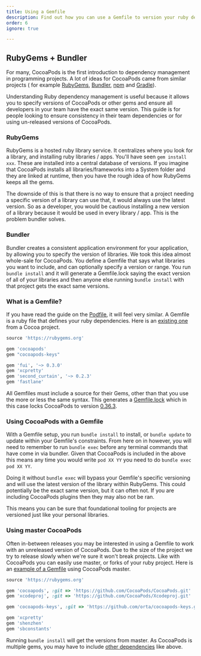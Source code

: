 ```yaml
---
title: Using a Gemfile
description: Find out how you can use a Gemfile to version your ruby dependencies
order: 6
ignore: true

---
```


## RubyGems + Bundler

For many, CocoaPods is the first introduction to dependency management in programming projects. A lot of
ideas for CocoaPods came from similar projects ( for example [RubyGems](https://rubygems.org), [Bundler](http://bundler.io), [npm](https://www.npmjs.com) and [Gradle](http://gradle.org)). 

Understanding Ruby dependency management is useful because it allows you to specify versions of CocoaPods or other gems and ensure
all developers in your team have the exact same version. This guide is for people looking to ensure consistency in their team
dependencies or for using un-released versions of CocoaPods.

### RubyGems

RubyGems is a hosted ruby library service. It centralizes where you look for a library, and installing ruby libraries / apps. 
You'll have seen `gem install xxx`. These are installed into a central database of versions. If you imagine that CocoaPods
installs all libraries/frameworks into a System folder and they are linked at runtime, then you have the rough idea
of how RubyGems keeps all the gems.

The downside of this is that there is no way to ensure that a project needing a specific version of a library can use that, 
it would always use the latest version. So as a developer, you would be cautious installing a new version of a library
because it would be used in every library / app. This is the problem bundler solves.

### Bundler

Bundler creates a consistent application environment for your application, by allowing you to specify the version of libraries.
We took this idea almost whole-sale for CocoaPods. You define a Gemfile that says what libraries you want to include, and can 
optionally specify a version or range. You run `bundle install` and it will generate a Gemfile.lock saying the exact version of
all of your libraries and then anyone else running `bundle install` with that project gets the exact same versions.

### What is a Gemfile?

If you have read the guide on the [Podfile](/using/the-podfile.html), it will feel very similar. A Gemfile is a ruby file that defines your ruby
dependencies. Here is an [existing one](https://github.com/artsy/eigen/blob/2d9bfb8fba58e6ec0f2f3a18da7fbf45aaef6ba8/Gemfile) from a Cocoa project.

``` ruby
source 'https://rubygems.org'

gem 'cocoapods'
gem "cocoapods-keys"

gem 'fui', '~> 0.3.0'
gem 'xcpretty'
gem 'second_curtain', '~> 0.2.3'
gem 'fastlane'
```

All Gemfiles must include a source for their Gems, other than that you use the more or less the same syntax. 
This generates a [Gemfile.lock](https://github.com/artsy/eigen/blob/2d9bfb8fba58e6ec0f2f3a18da7fbf45aaef6ba8/Gemfile.lock) which in this case locks CocoaPods to version
[0.36.3](https://github.com/artsy/eigen/blob/2d9bfb8fba58e6ec0f2f3a18da7fbf45aaef6ba8/Gemfile.lock#L31).

### Using CocoaPods with a Gemfile

With a Gemfile setup, you run `bundle install` to install, or `bundle update` to update within your Gemfile's constraints.
From here on in however, you will need to remember to run `bundle exec` before any terminal commands that have come in via
bundler. Given that CocoaPods is included in the above this means any time you would write `pod XX YY` you need to do `bundle exec pod XX YY`.

Doing it without `bundle exec` will bypass your Gemfile's specific versioning and will use the latest version of the library within RubyGems. This
could potentially be the exact same version, but it can often not. If you are including CocoaPods plugins then they may also not be ran.

This means you can be sure that foundational tooling for projects are versioned just like your personal libraries.

### Using master CocoaPods

Often in-between releases you may be interested in using a Gemfile to work with an unreleased version of CocoaPods. Due to the size of the project
we try to release slowly when we're sure it won't break projects. Like with CocoaPods you can easily use master, or forks of your ruby project. Here is 
an [example of a Gemfile](https://github.com/artsy/eidolon/blob/3b1d28d9178a5790db3842c43513196e422ee0fb/Gemfile) using CocoaPods master.

``` ruby
source 'https://rubygems.org'

gem 'cocoapods', :git => 'https://github.com/CocoaPods/CocoaPods.git'
gem 'xcodeproj', :git => 'https://github.com/CocoaPods/Xcodeproj.git'

gem 'cocoapods-keys', :git => 'https://github.com/orta/cocoapods-keys.git'

gem 'xcpretty'
gem 'shenzhen'
gem 'sbconstants'
```

Running `bundle install` will get the versions from master. As CocoaPods is multiple gems, you may have to include [other dependencies](/contributing/components.html) like above.